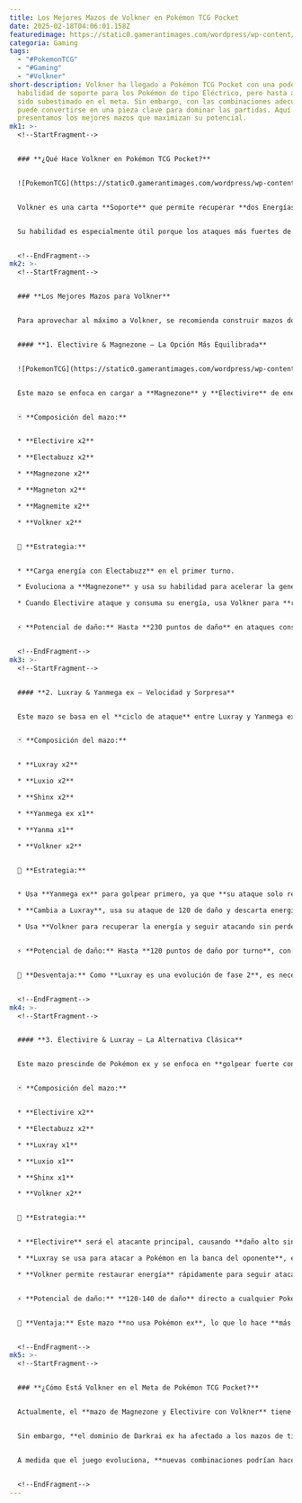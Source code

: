 ```yaml
---
title: Los Mejores Mazos de Volkner en Pokémon TCG Pocket
date: 2025-02-18T04:06:01.158Z
featuredimage: https://static0.gamerantimages.com/wordpress/wp-content/uploads/wm/2025/02/pokemon-tcg-pocket-volkner-supporter-guide.jpg?q=49&fit=crop&w=1140&h=&dpr=2
categoria: Gaming
tags:
  - "#PokemonTCG"
  - "#Gaming"
  - "#Volkner"
short-description: Volkner ha llegado a Pokémon TCG Pocket con una poderosa
  habilidad de soporte para los Pokémon de tipo Eléctrico, pero hasta ahora ha
  sido subestimado en el meta. Sin embargo, con las combinaciones adecuadas,
  puede convertirse en una pieza clave para dominar las partidas. Aquí te
  presentamos los mejores mazos que maximizan su potencial.
mk1: >-
  <!--StartFragment-->


  ### **¿Qué Hace Volkner en Pokémon TCG Pocket?**


  ![PokemonTCG](https://static0.gamerantimages.com/wordpress/wp-content/uploads/2025/01/pokemon-tcg-pocket-space-time-smackdown-193-volkner-super-rare.png?q=70&fit=crop&w=750&dpr=1 "PokemonTCG")


  Volkner es una carta **Soporte** que permite recuperar **dos Energías de tipo Eléctrico de la pila de descarte** y asignarlas a **Electivire o Luxray**. Esto significa que **puede acelerar la carga de energía**, permitiendo a estos Pokémon ejecutar sus poderosos ataques en turnos consecutivos.


  Su habilidad es especialmente útil porque los ataques más fuertes de **Electivire y Luxray requieren una gran cantidad de energía** y, en la mayoría de los casos, descartan parte de ella. Gracias a Volkner, este problema desaparece, permitiendo una ofensiva constante.


  <!--EndFragment-->
mk2: >-
  <!--StartFragment-->


  ### **Los Mejores Mazos para Volkner**


  Para aprovechar al máximo a Volkner, se recomienda construir mazos donde **Electivire y Luxray sean los protagonistas**. Aquí están las tres mejores configuraciones:


  #### **1. Electivire & Magnezone – La Opción Más Equilibrada**


  ![PokemonTCG](https://static0.gamerantimages.com/wordpress/wp-content/uploads/wm/2025/02/volkner-magnezone-deck-pokemon-tcg-pocket.jpg?q=49&fit=crop&w=825&dpr=2 "PokemonTCG")


  Este mazo se enfoca en cargar a **Magnezone** y **Electivire** de energía rápidamente para desatar ataques devastadores.


  🃏 **Composición del mazo:**


  * **Electivire x2**

  * **Electabuzz x2**

  * **Magnezone x2**

  * **Magneton x2**

  * **Magnemite x2**

  * **Volkner x2**


  🎯 **Estrategia:**


  * **Carga energía con Electabuzz** en el primer turno.

  * Evoluciona a **Magnezone** y usa su habilidad para acelerar la generación de energía.

  * Cuando Electivire ataque y consuma su energía, usa Volkner para **recuperarla al instante** y continuar la ofensiva.


  ⚡ **Potencial de daño:** Hasta **230 puntos de daño** en ataques consecutivos.


  <!--EndFragment-->
mk3: >-
  <!--StartFragment-->


  #### **2. Luxray & Yanmega ex – Velocidad y Sorpresa**


  Este mazo se basa en el **ciclo de ataque** entre Luxray y Yanmega ex, permitiendo un flujo constante de daño sin interrupciones.


  🃏 **Composición del mazo:**


  * **Luxray x2**

  * **Luxio x2**

  * **Shinx x2**

  * **Yanmega ex x1**

  * **Yanma x1**

  * **Volkner x2**


  🎯 **Estrategia:**


  * Usa **Yanmega ex** para golpear primero, ya que **su ataque solo requiere energía incolora**.

  * **Cambia a Luxray**, usa su ataque de 120 de daño y descarta energía.

  * Usa **Volkner para recuperar la energía y seguir atacando sin perder turnos**.


  ⚡ **Potencial de daño:** Hasta **120 puntos de daño por turno**, con una alta movilidad y sin costos de retirada.


  📌 **Desventaja:** Como **Luxray es una evolución de fase 2**, es necesario incluir **Cartas de Comunicación Pokémon** para acelerar su desarrollo.


  <!--EndFragment-->
mk4: >-
  <!--StartFragment-->


  #### **3. Electivire & Luxray – La Alternativa Clásica**


  Este mazo prescinde de Pokémon ex y se enfoca en **golpear fuerte con Electivire y Luxray sin preocuparse por las debilidades del meta actual**.


  🃏 **Composición del mazo:**


  * **Electivire x2**

  * **Electabuzz x2**

  * **Luxray x1**

  * **Luxio x1**

  * **Shinx x1**

  * **Volkner x2**


  🎯 **Estrategia:**


  * **Electivire** será el atacante principal, causando **daño alto sin perder energía**.

  * **Luxray se usa para atacar a Pokémon en la banca del oponente**, eliminando amenazas antes de que entren en juego.

  * **Volkner permite restaurar energía** rápidamente para seguir atacando sin interrupción.


  ⚡ **Potencial de daño:** **120-140 de daño** directo a cualquier Pokémon en juego.


  📌 **Ventaja:** Este mazo **no usa Pokémon ex**, lo que lo hace **más resistente contra estrategias anti-meta como Darkrai ex**.


  <!--EndFragment-->
mk5: >-
  <!--StartFragment-->


  ### **¿Cómo Está Volkner en el Meta de Pokémon TCG Pocket?**


  Actualmente, el **mazo de Magnezone y Electivire con Volkner** tiene una tasa de victoria aproximada del **47%**, destacando especialmente en enfrentamientos contra **Gyarados ex y Greninja** (62% de victorias).


  Sin embargo, **el dominio de Darkrai ex ha afectado a los mazos de tipo Eléctrico**, por lo que Volkner aún no se ha convertido en un soporte dominante. A pesar de ello, su versatilidad y facilidad para recuperar energía lo convierten en **una opción viable para mazos competitivos**.


  A medida que el juego evoluciona, **nuevas combinaciones podrían hacer de Volkner una carta clave en estrategias futuras**.


  <!--EndFragment-->
---
```

